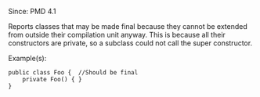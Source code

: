 Since: PMD 4.1

Reports classes that may be made final because they cannot be extended from outside
their compilation unit anyway. This is because all their constructors are private,
so a subclass could not call the super constructor.

Example(s):
```
public class Foo {  //Should be final
    private Foo() { }
}
```
